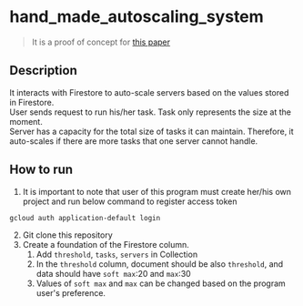 # hand_made_autoscaling_system
> It is a proof of concept for [this paper](https://docs.google.com/document/d/1D409FtuKj8ayKGgy4r7Io-QS9bW0WdU8/edit?usp=sharing&ouid=106853607019198247243&rtpof=true&sd=true)

## Description
It interacts with Firestore to auto-scale servers based on the values stored in Firestore. <br>
User sends request to run his/her task. Task only represents the size at the moment. <br>
Server has a capacity for the total size of tasks it can maintain. Therefore, it auto-scales if 
there are more tasks that one server cannot handle. 

## How to run
1. It is important to note that user of this program must create her/his own project and run below command to register access token
```shell
gcloud auth application-default login
```

2. Git clone this repository
3. Create a foundation of the Firestore column.
   1. Add `threshold`, `tasks`, `servers` in Collection 
   2. In the `threshold` column, document should be also `threshold`, and data should have `soft max`:20 and `max`:30
   3. Values of `soft max` and `max` can be changed based on the program user's preference.